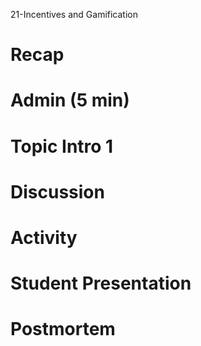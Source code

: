 21-Incentives and Gamification

# Recap


# Admin (5 min)


# Topic Intro 1


# Discussion


# Activity


# Student Presentation


# Postmortem